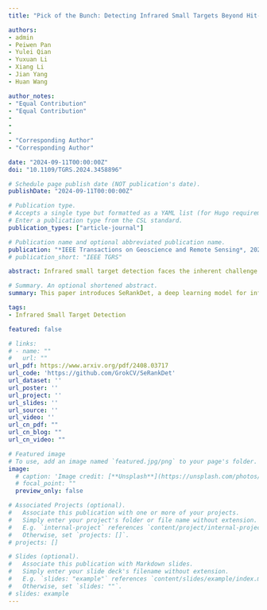 ```yaml
---
title: "Pick of the Bunch: Detecting Infrared Small Targets Beyond Hit-Miss Trade-Offs via Selective Rank-Aware Attention"

authors:
- admin
- Peiwen Pan
- Yulei Qian
- Yuxuan Li
- Xiang Li
- Jian Yang
- Huan Wang

author_notes:
- "Equal Contribution"
- "Equal Contribution"
- 
- 
- 
- "Corresponding Author"
- "Corresponding Author"

date: "2024-09-11T00:00:00Z"
doi: "10.1109/TGRS.2024.3458896"

# Schedule page publish date (NOT publication's date).
publishDate: "2024-09-11T00:00:00Z"

# Publication type.
# Accepts a single type but formatted as a YAML list (for Hugo requirements).
# Enter a publication type from the CSL standard.
publication_types: ["article-journal"]

# Publication name and optional abbreviated publication name.
publication: "*IEEE Transactions on Geoscience and Remote Sensing*, 2024."
# publication_short: "IEEE TGRS"

abstract: Infrared small target detection faces the inherent challenge of precisely localizing dim targets amidst complex background clutter. Traditional approaches struggle to balance detection precision and false alarm rates. To break this dilemma, we propose SeRankDet, a deep network that achieves high accuracy beyond the conventional hit-miss trade-off, by following the “Pick of the Bunch” principle. At its core lies our Selective Rank-Aware Attention (SeRank) module, employing a non-linear Top-K selection process that preserves the most salient responses, preventing target signal dilution while maintaining constant complexity. Furthermore, we replace the static concatenation typical in U-Net structures with our Large Selective Feature Fusion (LSFF) module, a dynamic fusion strategy that empowers SeRankDet with adaptive feature integration, enhancing its ability to discriminate true targets from false alarms. The network’s discernment is further refined by our Dilated Difference Convolution (DDC) module, which merges differential convolution aimed at amplifying subtle target characteristics with dilated convolution to expand the receptive field, thereby substantially improving target-background separation. Despite its lightweight architecture, the proposed SeRankDet sets new benchmarks in state-of-the-art performance across multiple public datasets. The code is available at https://github.com/GrokCV/SeRankDet.

# Summary. An optional shortened abstract.
summary: This paper introduces SeRankDet, a deep learning model for infrared small target detection. SeRankDet leverages our novel Selective Rank-Aware Attention module for preserving salient responses, Large Selective Feature Fusion for dynamic feature integration, and Dilated Difference Convolution for improved target-background separation. Despite its lightweight design, SeRankDet delivers state-of-the-art performance.

tags:
- Infrared Small Target Detection

featured: false

# links:
# - name: ""
#   url: ""
url_pdf: https://www.arxiv.org/pdf/2408.03717
url_code: 'https://github.com/GrokCV/SeRankDet'
url_dataset: ''
url_poster: ''
url_project: ''
url_slides: ''
url_source: ''
url_video: ''
url_cn_pdf: ""
url_cn_blog: ""
url_cn_video: ""

# Featured image
# To use, add an image named `featured.jpg/png` to your page's folder. 
image:
  # caption: 'Image credit: [**Unsplash**](https://unsplash.com/photos/jdD8gXaTZsc)'
  # focal_point: ""
  preview_only: false

# Associated Projects (optional).
#   Associate this publication with one or more of your projects.
#   Simply enter your project's folder or file name without extension.
#   E.g. `internal-project` references `content/project/internal-project/index.md`.
#   Otherwise, set `projects: []`.
# projects: []

# Slides (optional).
#   Associate this publication with Markdown slides.
#   Simply enter your slide deck's filename without extension.
#   E.g. `slides: "example"` references `content/slides/example/index.md`.
#   Otherwise, set `slides: ""`.
# slides: example
---
```

